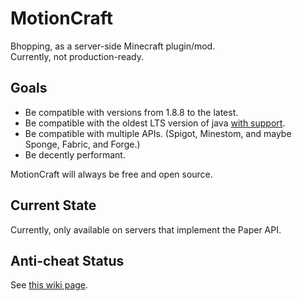 # MotionCraft

Bhopping, as a server-side Minecraft plugin/mod.  
Currently, not production-ready.  

## Goals

- Be compatible with versions from 1.8.8 to the latest.
- Be compatible with the oldest LTS version of java [with support](https://endoflife.date/java/).
- Be compatible with multiple APIs. (Spigot, Minestom, and maybe Sponge, Fabric, and Forge.)
- Be decently performant.

MotionCraft will always be free and open source.

## Current State

Currently, only available on servers that implement the Paper API.

## Anti-cheat Status

See [this wiki page](https://github.com/terminated-star/MotionCraft/wiki/Anti-cheat-Guide).